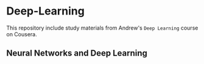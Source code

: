 # Deep-Learning
This repository include study materials from Andrew's `Deep Learning` course on Cousera.
## Neural Networks and Deep Learning
